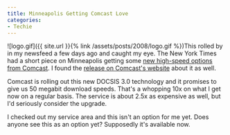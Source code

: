 ```yaml
---
title: Minneapolis Getting Comcast Love
categories:
- Techie
---
```


![logo.gif]({{ site.url }}{% link /assets/posts/2008/logo.gif %})This rolled by in my newsfeed a few days ago and caught my eye. The New York Times had a short piece on Minneapolis getting some [new high-speed options from Comcast](http://bits.blogs.nytimes.com/2008/04/02/comcast-to-bring-speedier-internet-to-st-paul/). I found the [release on Comcast's website](http://www.comcast.com/About/PressRelease/PressReleaseDetail.ashx?PRID=741) about it as well.

Comcast is rolling out this new DOCSIS 3.0 technology and it promises to give us 50 megabit download speeds. That's a whopping 10x on what I get now on a regular basis. The service is about 2.5x as expensive as well, but I'd seriously consider the upgrade.

I checked out my service area and this isn't an option for me yet. Does anyone see this as an option yet? Supposedly it's available now.
